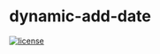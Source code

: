 # dynamic-add-date
[![license](https://img.shields.io/github/license/mashape/apistatus.svg)](https://opensource.org/licenses/MIT)
